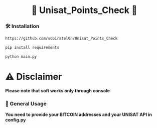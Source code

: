 <div align="center">
   <h1>🥮 Unisat_Points_Check 🥮</h1>
</div>


### 🛠️ Installation

```sh
https://github.com/sobiratel0n/Unisat_Points_Check

pip install requirements

python main.py

```

# ⚠️ Disclaimer
**Please note that soft works only through console**

### 📃 General Usage
**You need to provide your BITCOIN addresses and your UNISAT API in config.py**

